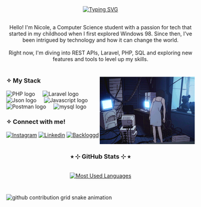 <div align="center">
  <a href="https://git.io/typing-svg">
    <img src="https://readme-typing-svg.demolab.com?font=Fira+Code&weight=500&size=22&pause=1500&color=c571ff&center=true&vCenter=true&random=false&width=524&lines=%E2%9C%A7+Welcome+to+my+page!+%E2%9C%A7" alt="Typing SVG">
  </a>
</div>
<br>
<p align="center">
  Hello! I'm Nicole, a Computer Science student with a passion for tech that started in my childhood when I first explored Windows 98. Since then, I’ve been intrigued by technology and how it can change the world. <br><br>
  Right now, I'm diving into REST APIs, Laravel, PHP, SQL and exploring new features and tools to level up my skills.
</p>

#

<img align="right" height="180" src="src/gif.gif"/>


<h3 align="left">✧ My Stack</h3>

<div align="left">
  <img src="https://cdn.jsdelivr.net/gh/devicons/devicon/icons/php/php-original.svg" height="30" alt="PHP logo"  />
  <img width="12" />
  <img src="https://cdn.jsdelivr.net/gh/devicons/devicon/icons/laravel/laravel-original.svg" height="30" alt="Laravel logo"  />
  <img width="12" />
  <img src="https://cdn.jsdelivr.net/gh/devicons/devicon/icons/json/json-plain.svg" height="30" alt="Json logo"  />
  <img width="12" />
  <img src="https://cdn.jsdelivr.net/gh/devicons/devicon/icons/javascript/javascript-plain.svg" height="30" alt="Javascript logo"  />
  <img width="12" />
  <img src="https://cdn.jsdelivr.net/gh/devicons/devicon/icons/postman/postman-plain.svg" height="30" alt="Postman logo"  />
  <img width="12" />
  <img src="https://cdn.jsdelivr.net/gh/devicons/devicon/icons/mysql/mysql-original.svg" height="30" alt="mysql logo"  />
</div>

<h3 align="left">✧ Connect with me!</h3>

[![Instagram](https://img.shields.io/static/v1?message=Instagram&logo=instagram&label=&color=E4405F&logoColor=white&labelColor=&style=for-the-badge)](https://www.instagram.com/nforelsket/)
[![Linkedin](https://img.shields.io/static/v1?message=Linkedin&logo=linkedin&label=&color=0077B5&logoColor=white&labelColor=&style=for-the-badge)](https://www.linkedin.com/in/nicolecjardim/)
[![Backloggd](https://img.shields.io/static/v1?message=Backloggd&logo=backloggd&label=&color=black&logoColor=white&labelColor=&style=for-the-badge)](https://backloggd.com/u/nforelsket/)

#
<div style="text-align: center;" align="center">
  <h3>⭒ ⊹ GitHub Stats ⊹ ⭒</h3>
  <br>
    <a href="https://github.com/nicole-jc/github-readme-stats">
    <img src="https://github-readme-stats-git-masterrstaa-rickstaa.vercel.app/api/top-langs/?username=nicole-jc&line_height=15&card_width=400&layout=compact&hide_title=false&count_private=true&langs_count=4&show_icons=true&title_color=c571ff&hide=html,scss,less&bg_color=000&text_color=8B8B8B&border_radius=3&border_color=ac33ff&count_private=true" alt="Most Used Languages">
  </a>
</div>

#
<picture align="center">
  <source media="(prefers-color-scheme: dark)" srcset="https://raw.githubusercontent.com/nicole-jc/nicole-jc/output/github-contribution-grid-snake-dark.svg">
  <source media="(prefers-color-scheme: light)" srcset="https://raw.githubusercontent.com/nicole-jc/nicole-jc/output/github-contribution-grid-snake-dark.svg">
  <img align="center" alt="github contribution grid snake animation" src="https://raw.githubusercontent.com/mari4souza/nicole-jc/output/github-contribution-grid-snake.svg">
</picture>

